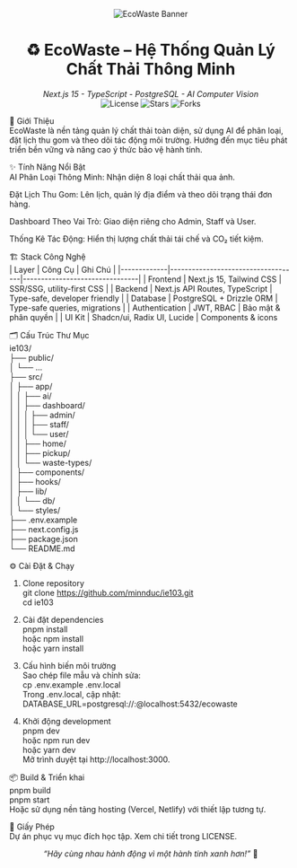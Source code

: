 <!-- Banner --> <p align="center"> <img src="https://img.shields.io/badge/EcoWaste-Next.js%2015%20%7C%20TypeScript-00B894?style=for-the-badge&logo=recycling&logoColor=white" alt="EcoWaste Banner"> </p> <h1 align="center">♻️ EcoWaste – Hệ Thống Quản Lý Chất Thải Thông Minh</h1> <p align="center"> <em>Next.js 15 - TypeScript - PostgreSQL - AI Computer Vision</em><br> <img src="https://img.shields.io/github/license/minnduc/ie103?style=flat-square" alt="License"> <img src="https://img.shields.io/github/stars/minnduc/ie103?style=flat-square" alt="Stars"> <img src="https://img.shields.io/github/forks/minnduc/ie103?style=flat-square" alt="Forks"> </p>
🚀 Giới Thiệu  
EcoWaste là nền tảng quản lý chất thải toàn diện, sử dụng AI để phân loại, đặt lịch thu gom và theo dõi tác động môi trường. Hướng đến mục tiêu phát triển bền vững và nâng cao ý thức bảo vệ hành tinh.

✨ Tính Năng Nổi Bật  
AI Phân Loại Thông Minh: Nhận diện 8 loại chất thải qua ảnh.

Đặt Lịch Thu Gom: Lên lịch, quản lý địa điểm và theo dõi trạng thái đơn hàng.

Dashboard Theo Vai Trò: Giao diện riêng cho Admin, Staff và User.

Thống Kê Tác Động: Hiển thị lượng chất thải tái chế và CO₂ tiết kiệm.

🏗️ Stack Công Nghệ  
| Layer       | Công Cụ                            | Ghi Chú                        |
|-------------|------------------------------------|--------------------------------|
| Frontend    | Next.js 15, Tailwind CSS           | SSR/SSG, utility-first CSS     |
| Backend     | Next.js API Routes, TypeScript     | Type-safe, developer friendly  |
| Database    | PostgreSQL + Drizzle ORM           | Type-safe queries, migrations  |
| Authentication | JWT, RBAC                       | Bảo mật & phân quyền           |
| UI Kit      | Shadcn/ui, Radix UI, Lucide        | Components & icons     

🗂️ Cấu Trúc Thư Mục  
ie103/  
├── public/  
│ └── ...  
├── src/  
│ ├── app/  
│ │ ├── ai/  
│ │ ├── dashboard/  
│ │ │ ├── admin/  
│ │ │ ├── staff/  
│ │ │ └── user/  
│ │ ├── home/  
│ │ ├── pickup/  
│ │ └── waste-types/  
│ ├── components/  
│ ├── hooks/  
│ ├── lib/  
│ │ └── db/  
│ └── styles/  
├── .env.example  
├── next.config.js  
├── package.json  
└── README.md  

⚙️ Cài Đặt & Chạy  
1. Clone repository  
git clone https://github.com/minnduc/ie103.git  
cd ie103  

3. Cài đặt dependencies  
pnpm install  
hoặc npm install  
hoặc yarn install  

5. Cấu hình biến môi trường  
   Sao chép file mẫu và chỉnh sửa:  
     cp .env.example .env.local  
   Trong .env.local, cập nhật:  
     DATABASE_URL=postgresql://<username>:<password>@localhost:5432/ecowaste  

7. Khởi động development   
   pnpm dev  
   hoặc npm run dev  
   hoặc yarn dev  
   Mở trình duyệt tại http://localhost:3000.  

📦 Build & Triển khai  
pnpm build  
pnpm start  
Hoặc sử dụng nền tảng hosting (Vercel, Netlify) với thiết lập tương tự.  

📜 Giấy Phép  
Dự án phục vụ mục đích học tập. Xem chi tiết trong LICENSE.  

<p align="center"><em>“Hãy cùng nhau hành động vì một hành tinh xanh hơn!”</em> 🌱</p>
